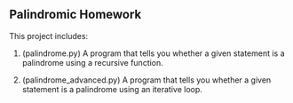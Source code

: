## Palindromic Homework

This project includes:

1. (palindrome.py) A program that tells you whether a given statement is a palindrome using a recursive function.

2. (palindrome_advanced.py) A program that tells you whether a given statement is a palindrome using an iterative loop.

